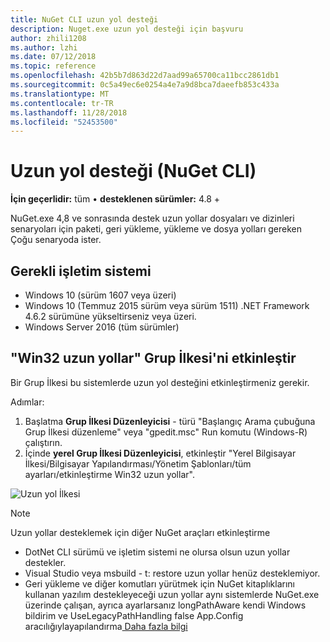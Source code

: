 ```yaml
---
title: NuGet CLI uzun yol desteği
description: Nuget.exe uzun yol desteği için başvuru
author: zhili1208
ms.author: lzhi
ms.date: 07/12/2018
ms.topic: reference
ms.openlocfilehash: 42b5b7d863d22d7aad99a65700ca11bcc2861db1
ms.sourcegitcommit: 0c5a49ec6e0254a4e7a9d8bca7daeefb853c433a
ms.translationtype: MT
ms.contentlocale: tr-TR
ms.lasthandoff: 11/28/2018
ms.locfileid: "52453500"
---
```

# <a name="long-path-support-nuget-cli"></a>Uzun yol desteği (NuGet CLI)

**İçin geçerlidir:** tüm &bullet; **desteklenen sürümler:** 4.8 +

NuGet.exe 4,8 ve sonrasında destek uzun yollar dosyaları ve dizinleri senaryoları için paketi, geri yükleme, yükleme ve dosya yolları gereken Çoğu senaryoda ister.

## <a name="required-operating-system"></a>Gerekli işletim sistemi

-   Windows 10 (sürüm 1607 veya üzeri)
-   Windows 10 (Temmuz 2015 sürüm veya sürüm 1511) .NET Framework 4.6.2 sürümüne yükseltirseniz veya üzeri.
-   Windows Server 2016 (tüm sürümler)

## <a name="enable-win32-long-paths-group-policy"></a>"Win32 uzun yollar" Grup İlkesi'ni etkinleştir

Bir Grup İlkesi bu sistemlerde uzun yol desteğini etkinleştirmeniz gerekir.

Adımlar:
1. Başlatma **Grup İlkesi Düzenleyicisi** - türü "Başlangıç Arama çubuğuna Grup İlkesi düzenleme" veya "gpedit.msc" Run komutu (Windows-R) çalıştırın.
2. İçinde **yerel Grup İlkesi Düzenleyicisi**, etkinleştir "Yerel Bilgisayar İlkesi/Bilgisayar Yapılandırması/Yönetim Şablonları/tüm ayarları/etkinleştirme Win32 uzun yollar".

![Uzun yol İlkesi](media/LongPathPolicy.png)


> [!Note]
> Uzun yollar desteklemek için diğer NuGet araçları etkinleştirme
>
> -   DotNet CLI sürümü ve işletim sistemi ne olursa olsun uzun yollar destekler.
> -   Visual Studio veya msbuild - t: restore uzun yollar henüz desteklemiyor.
> -   Geri yükleme ve diğer komutları yürütmek için NuGet kitaplıklarını kullanan yazılım destekleyeceği uzun yollar aynı sistemlerde NuGet.exe üzerinde çalışan, ayrıca ayarlarsanız longPathAware kendi Windows bildirim ve UseLegacyPathHandling false App.Config aracılığıylayapılandırma[ Daha fazla bilgi](https://blogs.msdn.microsoft.com/jeremykuhne/2016/07/30/net-4-6-2-and-long-paths-on-windows-10/)

